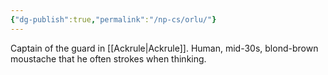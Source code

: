 ```yaml
---
{"dg-publish":true,"permalink":"/np-cs/orlu/"}
---
```


Captain of the guard in [[Ackrule\|Ackrule]]. Human, mid-30s, blond-brown moustache that he often strokes when thinking. 